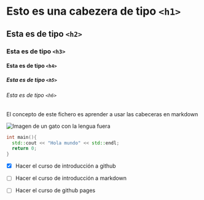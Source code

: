 # Esto es una cabezera de tipo `<h1>`
## Esta es de tipo `<h2>`
### Esta es de tipo `<h3>`
#### Esta es de tipo `<h4>`
##### Esta es de tipo `<h5>`
###### Esta es de tipo `<h6>`

El concepto de este fichero es aprender a usar las cabeceras en markdown

![Imagen de un gato con la lengua fuera](https://i1.sndcdn.com/artworks-zyYqA8D0BdfuyH28-WeeHrw-t500x500.jpg)

``` C++
int main(){
  std::cout << "Hola mundo" << std::endl;
  return 0;
}
```

- [x] Hacer el curso de introducción a github
- [ ] Hacer el curso de introducción a markdown
- [ ] Hacer el curso de github pages

